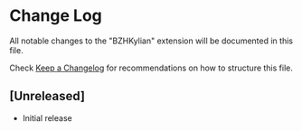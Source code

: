 # Change Log

All notable changes to the "BZHKylian" extension will be documented in this file.

Check [Keep a Changelog](http://keepachangelog.com/) for recommendations on how to structure this file.

## [Unreleased]

- Initial release